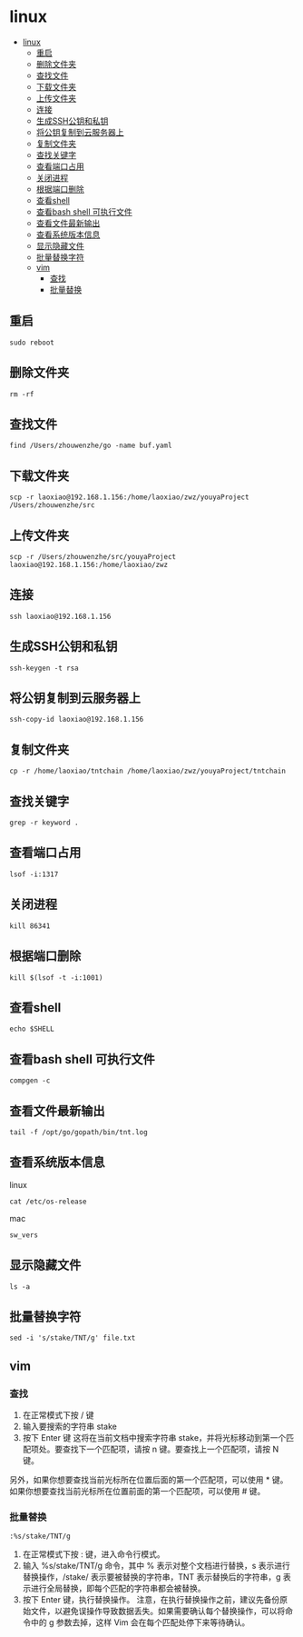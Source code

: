 # linux

<!-- TOC -->
* [linux](#linux)
  * [重启](#重启)
  * [删除文件夹](#删除文件夹)
  * [查找文件](#查找文件)
  * [下载文件夹](#下载文件夹)
  * [上传文件夹](#上传文件夹)
  * [连接](#连接)
  * [生成SSH公钥和私钥](#生成ssh公钥和私钥)
  * [将公钥复制到云服务器上](#将公钥复制到云服务器上)
  * [复制文件夹](#复制文件夹)
  * [查找关键字](#查找关键字)
  * [查看端口占用](#查看端口占用)
  * [关闭进程](#关闭进程)
  * [根据端口删除](#根据端口删除)
  * [查看shell](#查看shell)
  * [查看bash shell 可执行文件](#查看bash-shell-可执行文件)
  * [查看文件最新输出](#查看文件最新输出)
  * [查看系统版本信息](#查看系统版本信息)
  * [显示隐藏文件](#显示隐藏文件)
  * [批量替换字符](#批量替换字符)
  * [vim](#vim)
    * [查找](#查找)
    * [批量替换](#批量替换)
<!-- TOC -->
##  重启
```shell
sudo reboot

```
##  删除文件夹

```shell
rm -rf

```

## 查找文件

```shell
find /Users/zhouwenzhe/go -name buf.yaml

```

## 下载文件夹

```shell
scp -r laoxiao@192.168.1.156:/home/laoxiao/zwz/youyaProject /Users/zhouwenzhe/src
```

## 上传文件夹

```shell
scp -r /Users/zhouwenzhe/src/youyaProject laoxiao@192.168.1.156:/home/laoxiao/zwz
```

## 连接

```shell
ssh laoxiao@192.168.1.156

```

## 生成SSH公钥和私钥

```shell
ssh-keygen -t rsa

```

## 将公钥复制到云服务器上

```shell
ssh-copy-id laoxiao@192.168.1.156
```

## 复制文件夹

```shell
cp -r /home/laoxiao/tntchain /home/laoxiao/zwz/youyaProject/tntchain
```

## 查找关键字

```shell
grep -r keyword .
```

## 查看端口占用

```shell
lsof -i:1317
```

## 关闭进程

```shell
kill 86341
```

## 根据端口删除

```shell
kill $(lsof -t -i:1001)
```

## 查看shell

```shell
echo $SHELL
```

## 查看bash shell 可执行文件
```shell
compgen -c

```
##  查看文件最新输出
```shell
tail -f /opt/go/gopath/bin/tnt.log
```

##  查看系统版本信息
linux
```shell
cat /etc/os-release
```
mac
```shell  
sw_vers
```
##  显示隐藏文件
```shell
ls -a
```

##  批量替换字符
```shell
sed -i 's/stake/TNT/g' file.txt
```
##  vim
### 查找
1. 在正常模式下按 / 键
2. 输入要搜索的字符串 stake
3. 按下 Enter 键
这将在当前文档中搜索字符串 stake，并将光标移动到第一个匹配项处。要查找下一个匹配项，请按 n 键。要查找上一个匹配项，请按 N 键。

另外，如果你想要查找当前光标所在位置后面的第一个匹配项，可以使用 * 键。如果你想要查找当前光标所在位置前面的第一个匹配项，可以使用 # 键。
### 批量替换
`:%s/stake/TNT/g`
1. 在正常模式下按 : 键，进入命令行模式。
2. 输入 %s/stake/TNT/g 命令，其中 % 表示对整个文档进行替换，s 表示进行替换操作，/stake/ 表示要被替换的字符串，TNT 表示替换后的字符串，g 表示进行全局替换，即每个匹配的字符串都会被替换。
3. 按下 Enter 键，执行替换操作。
注意，在执行替换操作之前，建议先备份原始文件，以避免误操作导致数据丢失。如果需要确认每个替换操作，可以将命令中的 g 参数去掉，这样 Vim 会在每个匹配处停下来等待确认。